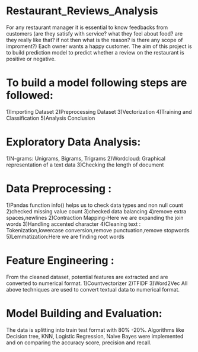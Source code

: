 # Restaurant_Reviews_Analysis
For any restaurant manager it is essential to know feedbacks from customers (are they satisfy with service? what they feel about
food? are they really like that? if not then what is the reason? is there any scope of improment?) Each owner wants a 
happy customer.
 The aim of this project is to build prediction model to predict whether a review on the restaurant is positive or negative.

 # To build a model following steps are followed:
1)Importing Dataset
2)Preprocessing Dataset
3)Vectorization
4)Training and Classification
5)Analysis Conclusion

# Exploratory Data Analysis:
1)N-grams: Unigrams, Bigrams, Trigrams
2)Wordcloud: Graphical representation of a text data
3)Checking the length of document

# Data Preprocessing :
1)Pandas function info() helps us to check data types and non null count 
2)checked missing value count
3)checked data balancing
4)remove extra spaces,newlines
2)Contraction Mapping-Here we are expanding the join words
3)Handling accented character
4)Cleaning text : Tokenization,lowercase conversion,remove punctuation,remove stopwords
5)Lemmatization:Here we are finding root words 

# Feature Engineering :
From the cleaned dataset, potential features are extracted and are converted to numerical format.
1)Countvectorizer
2)TFIDF
3)Word2Vec
All above techniques are used to convert textual data to numerical format.

# Model Building and Evaluation:
The data is splitting into train test format with 80% -20%.
Algorithms like Decision tree, KNN, Logistic Regression, Naive Bayes were implemented and on comparing the accuracy score, precision and recall.

